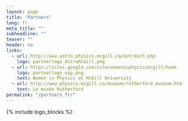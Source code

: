 ```yaml
---
layout: page
title: "Partners"
lang: fr
meta_title: ""
subheadline: ""
teaser: ""
header: no
links:
  - url: http://www.astro.physics.mcgill.ca/outreach.php
    logo: partnerlogo_AstroMcGill.png
  - url: https://sites.google.com/site/womeninphysicsmcgill/home
    logo: partnerlogo_wip.png
    text: Women in Physics at McGill University
  - url: http://www.physics.mcgill.ca/museum/rutherford_museum.htm
    text: Le musée Rutherford
permalink: "/partners_fr/"
---
```


{% include logo_blocks %}
